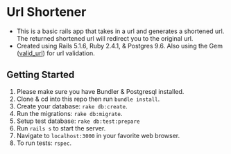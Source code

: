 # Url Shortener 
- This is a basic rails app that takes in a url and generates a shortened url. The returned shortened url will redirect you to the original url. 
- Created using Rails 5.1.6, Ruby 2.4.1, & Postgres 9.6. Also using the Gem ([valid_url](https://github.com/ralovets/valid_url)) for url validation. 

## Getting Started 
1. Please make sure you have Bundler & Postgresql installed. 
2. Clone & cd into this repo then run `bundle install`.
3. Create your database: `rake db:create`.
4. Run the migrations: `rake db:migrate`.
5. Setup test database: `rake db:test:prepare`
6. Run `rails s` to start the server. 
7. Navigate to `localhost:3000` in your favorite web browser. 
8. To run tests: `rspec`.